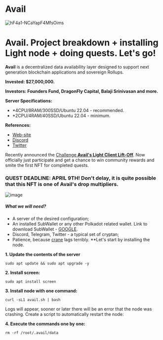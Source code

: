 # Avail
![hF4a1-NCaYapF4MfsOims](https://github.com/Mozgiii9/AvailSetupTheNode/assets/74683169/e5a2243e-b754-4401-bb8a-6dfc47879233)

# Avail. Project breakdown + installing Light node + doing quests. Let's go!

**Avail** is a decentralized data availability layer designed to support next generation blockchain applications and sovereign Rollups.

**Invested: $27,000,000.**

**Investors: Founders Fund, DragonFly Capital, Balaji Srinivasan and more.**

**Server Specifications:** 
- *4CPU/8RAM/300SSD/Ubuntu 22.04 - recommended.
- *2CPU/4RAM/40SSD/Ubuntu 22.04 - minimum.

**References:**
- [Web-site](https://www.availproject.org/)
- [Discord](https://discord.com/invite/y6fHnxZQX8)
- [Twitter](https://twitter.com/AvailProject)

Recently announced the [Challenge **Avail's Light Client Lift-Off**](https://lightclient.availproject.org/). Now officially just participate and get a chance to win community rewards and smite the first NFT for completed quests.

### QUEST DEADLINE: APRIL 9TH! Don't delay, it is quite possible that this NFT is one of Avail's drop multipliers.

![image](https://github.com/Mozgiii9/AvailSetupTheNode/assets/74683169/a74887ed-b0f0-496a-ac08-08f9b4489033)

##### What we will need?

- A server of the desired configuration;
- An installed SubWallet or any other Polkadot related wallet. Link to download SubWallet - [GOOGLE](https://www.subwallet.app/downl).
- Discord, Telegram, Twitter - a typical set of cryptan;
- Patience, because [crane](https://faucet.avail.tools/) lags terribly.
**Let's start by installing the node.

**1. Update the contents of the server**

```
sudo apt update && sudo apt upgrade -y
```

**2. Install screen:**

```
sudo apt install screen
```

**3. Install node with one command:**

```
curl -sL1 avail.sh | bash
```

Logs will appear, sooner or later there will be an error that the node was crashing. Create a script to automatically restart the node:

**4. Execute the commands one by one:**

```
rm -rf /root/.avail/data
```
